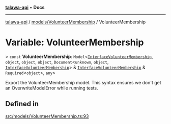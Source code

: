 [**talawa-api**](../../../README.md) • **Docs**

***

[talawa-api](../../../modules.md) / [models/VolunteerMembership](../README.md) / VolunteerMembership

# Variable: VolunteerMembership

\> `const` **VolunteerMembership**: `Model`\<[`InterfaceVolunteerMembership`](../interfaces/InterfaceVolunteerMembership.md), `object`, `object`, `object`, `Document`\<`unknown`, `object`, [`InterfaceVolunteerMembership`](../interfaces/InterfaceVolunteerMembership.md)\> & [`InterfaceVolunteerMembership`](../interfaces/InterfaceVolunteerMembership.md) & `Required`\<`object`\>, `any`\>

Export the VolunteerMembership model.
This syntax ensures we don't get an OverwriteModelError while running tests.

## Defined in

[src/models/VolunteerMembership.ts:93](https://github.com/PalisadoesFoundation/talawa-api/blob/a6e7ac91b581c9109559657faf0f934f3eb41fe7/src/models/VolunteerMembership.ts#L93)
